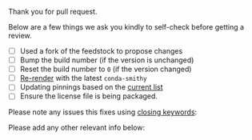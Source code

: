 Thank you for pull request.

Below are a few things we ask you kindly to self-check before getting a review.

* [ ] Used a fork of the feedstock to propose changes
* [ ] Bump the build number (if the version is unchanged)
* [ ] Reset the build number to `0` (if the version changed)
* [ ] [Re-render]( https://conda-forge.org/docs/conda_smithy.html#how-to-re-render ) with the latest `conda-smithy`
* [ ] Updating pinnings based on the [current list]( https://github.com/conda-forge/conda-forge.github.io/blob/master/scripts/pin_the_slow_way.py#L39 )
* [ ] Ensure the license file is being packaged.

Please note any issues this fixes using [closing keywords]( https://help.github.com/articles/closing-issues-using-keywords/ ):



Please add any other relevant info below:


